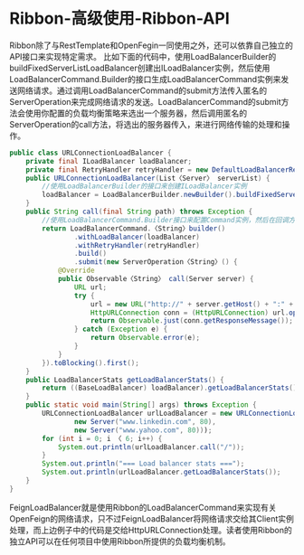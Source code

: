 # Ribbon-高级使用-Ribbon-API

Ribbon除了与RestTemplate和OpenFegin一同使用之外，还可以依靠自己独立的API接口来实现特定需求。
比如下面的代码中，使用LoadBalancerBuilder的buildFixedServerListLoadBalancer创建出ILoadBalancer实例，然后使用LoadBalancerCommand.Builder的接口生成LoadBalancerCommand实例来发送网络请求。通过调用LoadBalancerCommand的submit方法传入匿名的ServerOperation来完成网络请求的发送。LoadBalancerCommand的submit方法会使用你配置的负载均衡策略来选出一个服务器，然后调用匿名的ServerOperation的call方法，将选出的服务器传入，来进行网络传输的处理和操作。

```java
public class URLConnectionLoadBalancer {
    private final ILoadBalancer loadBalancer;
    private final RetryHandler retryHandler = new DefaultLoadBalancerRetryHandler(0, 1, true);
    public URLConnectionLoadBalancer(List〈Server〉 serverList) {
        //使用LoadBalancerBuilder的接口来创建ILoadBalancer实例
        loadBalancer = LoadBalancerBuilder.newBuilder().buildFixedServerListLoadBalancer(serverList);
    }
    public String call(final String path) throws Exception {
        //使用LoadBalancerCommand.Builder接口来配置Command实例，然后在回调方法中使用选中的服务器信息发送HTTP请求
        return LoadBalancerCommand.〈String〉builder()
                .withLoadBalancer(loadBalancer)
                .withRetryHandler(retryHandler)
                .build()
                .submit(new ServerOperation〈String〉() {
            @Override
            public Observable〈String〉 call(Server server) {
                URL url;
                try {
                    url = new URL("http://" + server.getHost() + ":" + server.getPort() + path);
                    HttpURLConnection conn = (HttpURLConnection) url.openConnection();
                    return Observable.just(conn.getResponseMessage());
                } catch (Exception e) {
                    return Observable.error(e);
                }
            }
        }).toBlocking().first();
    }
    public LoadBalancerStats getLoadBalancerStats() {
        return ((BaseLoadBalancer) loadBalancer).getLoadBalancerStats();
    }
    public static void main(String[] args) throws Exception {
        URLConnectionLoadBalancer urlLoadBalancer = new URLConnectionLoadBalancer (Lists.newArrayList(new Server("www.google.com", 80),),
                new Server("www.linkedin.com", 80),
                new Server("www.yahoo.com", 80)));
        for (int i = 0; i 〈 6; i++) {
            System.out.println(urlLoadBalancer.call("/"));
        }
        System.out.println("=== Load balancer stats ===");
        System.out.println(urlLoadBalancer.getLoadBalancerStats());
    }
}
```

FeignLoadBalancer就是使用Ribbon的LoadBalancerCommand来实现有关OpenFeign的网络请求，只不过FeignLoadBalancer将网络请求交给其Client实例处理，而上边例子中的代码是交给HttpURLConnection处理。读者使用Ribbon的独立API可以在任何项目中使用Ribbon所提供的负载均衡机制。


